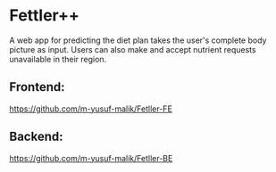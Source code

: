 # Fettler++
A web app for predicting the diet plan takes the user's complete body picture as input. Users can also make and accept nutrient requests unavailable in their region.

## Frontend:
https://github.com/m-yusuf-malik/Fetller-FE

## Backend:
https://github.com/m-yusuf-malik/Fetller-BE

